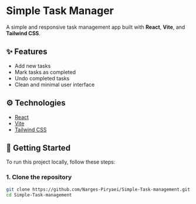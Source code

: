 # Simple Task Manager

A simple and responsive task management app built with **React**, **Vite**, and **Tailwind CSS**.

## ✨ Features

- Add new tasks
- Mark tasks as completed
- Undo completed tasks
- Clean and minimal user interface

## ⚙️ Technologies

- [React](https://reactjs.org/)
- [Vite](https://vitejs.dev/)
- [Tailwind CSS](https://tailwindcss.com/)

## 🚀 Getting Started

To run this project locally, follow these steps:

### 1. Clone the repository
```bash
git clone https://github.com/Narges-Piryaei/Simple-Task-management.git
cd Simple-Task-management
